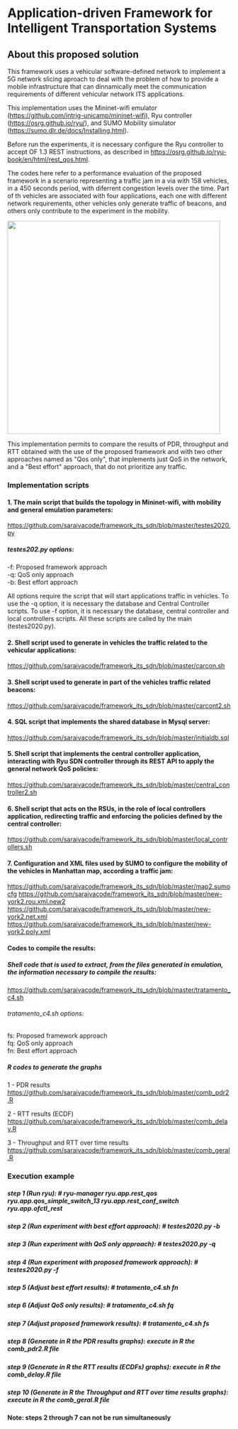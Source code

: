 # Application-driven Framework for Intelligent Transportation Systems

## About this proposed solution 

This framework uses a vehicular software-defined network to implement a 5G network slicing aproach to deal with the problem of how to provide a mobile infrastructure that can dinnamically meet the communication requirements of different vehicular network ITS applications.

This implementation uses the Mininet-wifi emulator (https://github.com/intrig-unicamp/mininet-wifi), Ryu controller (https://osrg.github.io/ryu/), and SUMO Mobility simulator (https://sumo.dlr.de/docs/Installing.html).

Before run the experiments, it is necessary configure the Ryu controller to accept OF 1.3 REST instructions, as described in https://osrg.github.io/ryu-book/en/html/rest_qos.html. 

The codes here refer to a performance evaluation of the proposed framework in a scenario representing a traffic jam in a via with 158 vehicles, in a 450 seconds period, with diferrent congestion levels over the time. Part of th vehicles are associated with four applications, each one with different network requirements, other vehicles only generate traffic of beacons, and others only contribute to the experiment in the mobility. 

<img src="https://github.com/saraivacode/framework_its_sdn/blob/master/topology.png" width="480">

This implementation permits to compare the results of PDR, throughput and RTT obtained with the use of the proposed framework and with two other approaches named as "Qos only", that implements just QoS in the network, and a "Best effort" approach, that do not prioritize any traffic.

### Implementation scripts

#### 1. The main script that builds the topology in Mininet-wifi, with mobility and general emulation parameters:
https://github.com/saraivacode/framework_its_sdn/blob/master/testes2020.py

##### testes202.py options:

-f: Proposed framework approach   
-q: QoS only approach  
-b: Best effort approach   

All options require the script that will start applications traffic in vehicles. To use the -q option, it is necessary the database and Central Controller scripts. To use -f option, it is necessary the database, central controller and local controllers scripts. All these scripts are called by the main (testes2020.py).

#### 2. Shell script used to generate in vehicles the traffic related to the vehicular applications:
https://github.com/saraivacode/framework_its_sdn/blob/master/carcon.sh

#### 3. Shell script used to generate in part of the vehicles traffic related beacons:
https://github.com/saraivacode/framework_its_sdn/blob/master/carcont2.sh

#### 4. SQL script that implements the shared database in Mysql server:
https://github.com/saraivacode/framework_its_sdn/blob/master/initialdb.sql

#### 5. Shell script that implements the central controller application, interacting with Ryu SDN controller through its REST API to apply the general network QoS policies:
https://github.com/saraivacode/framework_its_sdn/blob/master/central_controller2.sh

#### 6. Shell script that acts on the RSUs, in the role of local controllers application, redirecting traffic and enforcing the policies defined by the central controller:
https://github.com/saraivacode/framework_its_sdn/blob/master/local_controllers.sh

#### 7. Configuration and XML files used by SUMO to configure the mobility of the vehicles in Manhattan map, according a traffic jam:
https://github.com/saraivacode/framework_its_sdn/blob/master/map2.sumocfg
https://github.com/saraivacode/framework_its_sdn/blob/master/new-york2.rou.xml.new2
https://github.com/saraivacode/framework_its_sdn/blob/master/new-york2.net.xml
https://github.com/saraivacode/framework_its_sdn/blob/master/new-york2.poly.xml

#### Codes to compile the results:

##### Shell code that is used to extract, from the files generated in emulation, the information necessary to compile the results:
https://github.com/saraivacode/framework_its_sdn/blob/master/tratamento_c4.sh

###### tratamento_c4.sh options:

fs: Proposed framework approach   
fq: QoS only approach  
fn: Best effort approach

##### R codes to generate the graphs

1 - PDR results
https://github.com/saraivacode/framework_its_sdn/blob/master/comb_pdr2.R

2 - RTT results (ECDF)
https://github.com/saraivacode/framework_its_sdn/blob/master/comb_delay.R

3 - Throughput and RTT over time results 
https://github.com/saraivacode/framework_its_sdn/blob/master/comb_geral.R

### Execution example

##### step 1 (Run ryu): # ryu-manager ryu.app.rest_qos ryu.app.qos_simple_switch_13 ryu.app.rest_conf_switch ryu.app.ofctl_rest

##### step 2 (Run experiment with best effort approach): # testes2020.py -b

##### step 3 (Run experiment with QoS only approach): # testes2020.py -q

##### step 4 (Run experiment with proposed framework approach): # testes2020.py -f

##### step 5 (Adjust best effort results): # tratamento_c4.sh fn

##### step 6 (Adjust QoS only results): # tratamento_c4.sh fq

##### step 7 (Adjust proposed framework results): # tratamento_c4.sh fs

##### step 8 (Generate in R the PDR results graphs): execute in R the comb_pdr2.R file

##### step 9 (Generate in R the RTT results (ECDFs) graphs): execute in R the comb_delay.R file

##### step 10 (Generate in R the Throughput and RTT over time results graphs): execute in R the comb_geral.R file

#### Note: steps 2 through 7 can not be run simultaneously
